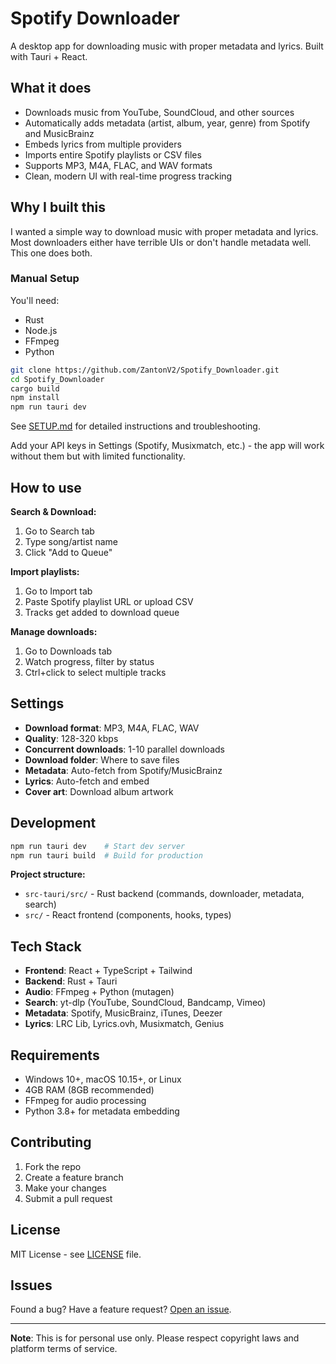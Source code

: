# Spotify Downloader

A desktop app for downloading music with proper metadata and lyrics. Built with Tauri + React.

## What it does

- Downloads music from YouTube, SoundCloud, and other sources
- Automatically adds metadata (artist, album, year, genre) from Spotify and MusicBrainz
- Embeds lyrics from multiple providers
- Imports entire Spotify playlists or CSV files
- Supports MP3, M4A, FLAC, and WAV formats
- Clean, modern UI with real-time progress tracking

## Why I built this

I wanted a simple way to download music with proper metadata and lyrics. Most downloaders either have terrible UIs or don't handle metadata well. This one does both.

### Manual Setup

You'll need:
- Rust
- Node.js 
- FFmpeg
- Python

```bash
git clone https://github.com/ZantonV2/Spotify_Downloader.git
cd Spotify_Downloader
cargo build
npm install
npm run tauri dev
```

See [SETUP.md](SETUP.md) for detailed instructions and troubleshooting.

Add your API keys in Settings (Spotify, Musixmatch, etc.) - the app will work without them but with limited functionality.

## How to use

**Search & Download:**
1. Go to Search tab
2. Type song/artist name
3. Click "Add to Queue"

**Import playlists:**
1. Go to Import tab  
2. Paste Spotify playlist URL or upload CSV
3. Tracks get added to download queue

**Manage downloads:**
1. Go to Downloads tab
2. Watch progress, filter by status
3. Ctrl+click to select multiple tracks

## Settings

- **Download format**: MP3, M4A, FLAC, WAV
- **Quality**: 128-320 kbps
- **Concurrent downloads**: 1-10 parallel downloads
- **Download folder**: Where to save files
- **Metadata**: Auto-fetch from Spotify/MusicBrainz
- **Lyrics**: Auto-fetch and embed
- **Cover art**: Download album artwork

## Development

```bash
npm run tauri dev    # Start dev server
npm run tauri build  # Build for production
```

**Project structure:**
- `src-tauri/src/` - Rust backend (commands, downloader, metadata, search)
- `src/` - React frontend (components, hooks, types)

## Tech Stack

- **Frontend**: React + TypeScript + Tailwind
- **Backend**: Rust + Tauri  
- **Audio**: FFmpeg + Python (mutagen)
- **Search**: yt-dlp (YouTube, SoundCloud, Bandcamp, Vimeo)
- **Metadata**: Spotify, MusicBrainz, iTunes, Deezer
- **Lyrics**: LRC Lib, Lyrics.ovh, Musixmatch, Genius

## Requirements

- Windows 10+, macOS 10.15+, or Linux
- 4GB RAM (8GB recommended)
- FFmpeg for audio processing
- Python 3.8+ for metadata embedding

## Contributing

1. Fork the repo
2. Create a feature branch
3. Make your changes
4. Submit a pull request

## License

MIT License - see [LICENSE](LICENSE) file.

## Issues

Found a bug? Have a feature request? [Open an issue](https://github.com/ZantonV2/Spotify_Downloader/issues).

---

**Note**: This is for personal use only. Please respect copyright laws and platform terms of service.
